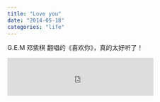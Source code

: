 ```yaml
---
title: "Love you"
date: "2014-05-18"
categories: "life"
---
```

G.E.M 邓紫棋 翻唱的《喜欢你》，真的太好听了！<!--more-->

<iframe frameborder="no" border="0" marginwidth="0" marginheight="0" width=330 height=86 src="http://music.163.com/outchain/player?type=2&id=28949444&auto=1&height=66"></iframe>

<!-- <audio width="300" height="32"
style="margin: auto; top: 0; right: 0; bottom: 0; left: 0;"
controls="controls"
autoplay="autoplay"
name="media"
src="/music/love-you.mp3">
</audio> -->
